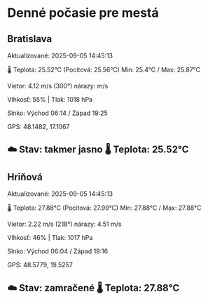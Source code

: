 ﻿# Denné počasie pre mestá

## Bratislava
Aktualizované: 2025-09-05 14:45:13

🌡️ Teplota: 25.52°C 
(Pocitová: 25.56°C)
Min: 25.4°C / Max: 25.87°C

Vietor: 4.12 m/s    (300°) 
nárazy:  m/s

Vlhkosť: 55% | Tlak: 1018 hPa

Slnko: Východ 06:14 / Západ 19:25

GPS: 48.1482, 17.1067

☁️ Stav: takmer jasno        🌡️ Teplota: 25.52°C
---

## Hriňová
Aktualizované: 2025-09-05 14:45:13

🌡️ Teplota: 27.88°C 
(Pocitová: 27.99°C)
Min: 27.88°C / Max: 27.88°C

Vietor: 2.22 m/s (218°)
nárazy: 4.51 m/s

Vlhkosť: 46% | Tlak: 1017 hPa

Slnko: Východ 06:04 / Západ 19:16

GPS: 48.5779, 19.5257

☁️ Stav: zamračené        🌡️ Teplota: 27.88°C
---
